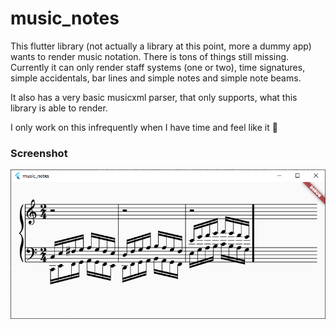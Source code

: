 # music_notes

This flutter library (not actually a library at this point, more a dummy app)
wants to render music notation. There is tons of things still
missing. Currently it can only render staff systems (one or two), time signatures,
simple accidentals, bar lines and simple notes and simple note beams.

It also has a very basic musicxml parser, that only supports, what this library
is able to render.

I only work on this infrequently when I have time and feel like it 🙂

### Screenshot
![Screenshot](/screenshot.png)
